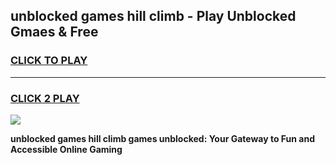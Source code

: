 
## unblocked games hill climb - Play Unblocked Gmaes & Free
<h3>
<a href="https://news.freeplayer.one?title=unblocked_games_hill_climb&ref=16F">CLICK TO PLAY</a></h3>
<hr>

<h3>
<a href="https://news.freeplayer.one?title=unblocked_games_hill_climb&ref=16F">CLICK 2 PLAY</a>
  
</h3>

<a href="https://news.freeplayer.one?title=unblocked_games_hill_climb&ref=16F/"><img src="https://clearcache.store/games.png"></a>


**unblocked games hill climb games unblocked: Your Gateway to Fun and Accessible Online Gaming**
